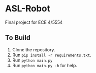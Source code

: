 # ASL-Robot

Final project for ECE 4/5554

## To Build

1. Clone the repository.
2. Run `pip install -r requirements.txt`.
3. Run `python main.py`
4. Run `python main.py -h` for help.
